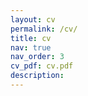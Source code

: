 ```yaml
---
layout: cv
permalink: /cv/
title: cv
nav: true
nav_order: 3
cv_pdf: cv.pdf
description: 
---
```


<object data="../assets/cv.pdf" width="1000" height="1000" type='application/pdf'></object>
